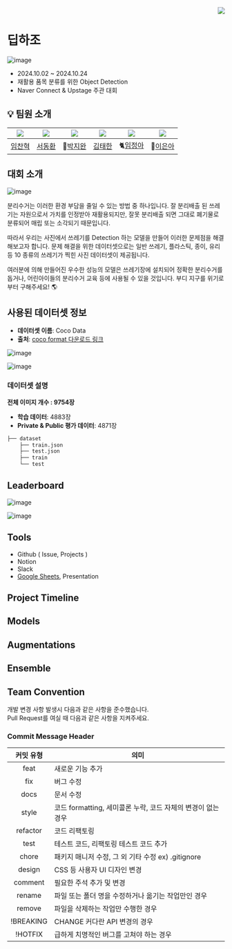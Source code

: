 <div align="right">
  <a href="https://hits.seeyoufarm.com"><img src="https://hits.seeyoufarm.com/api/count/incr/badge.svg?url=https://github.com/boostcampaitech7/level2-objectdetection-cv-18&count_bg=%23C6D2FF&title_bg=%23555555&icon=&icon_color=%23FFFFFF&title=hits&edge_flat=false"/></a>
</div>

# 딥하조
![image](https://github.com/user-attachments/assets/1d61152d-0f72-499f-b70f-88ccdf21870d)
- 2024.10.02 ~ 2024.10.24
- 재활용 품목 분류를 위한 Object Detection
- Naver Connect & Upstage 주관 대회

## 💡 팀원 소개

| [![](https://avatars.githubusercontent.com/chan-note)](https://github.com/chan-note) | [![](https://avatars.githubusercontent.com/Donghwan127)](https://github.com/Donghwan127) | [![](https://avatars.githubusercontent.com/batwan01)](https://github.com/batwan01) | [![](https://avatars.githubusercontent.com/taehan79-kim)](https://github.com/taehan79-kim) | [![](https://avatars.githubusercontent.com/nOctaveLay)](https://github.com/nOctaveLay)  | [![](https://avatars.githubusercontent.com/Two-Silver)](https://github.com/Two-Silver)  |
| ---------------------------------------------------- | ------------------------------------------------------ | --------------------------------------------------- | ------------------------------------------------------- | ----------------------------------------------------- | ----------------------------------------------------- |
| [임찬혁](https://github.com/chan-note)                  | [서동환](https://github.com/Donghwan127)                  | 🦇[박지완](https://github.com/batwan01)          | [김태한](https://github.com/taehan79-kim)                  | 🐈[임정아](https://github.com/nOctaveLay)                  | 🐡[이은아](https://github.com/Two-Silver)                  |

## 대회 소개

![image](https://github.com/user-attachments/assets/c3f7a3e7-dffc-427e-ac34-57b2c4659b21)

분리수거는 이러한 환경 부담을 줄일 수 있는 방법 중 하나입니다. 잘 분리배출 된 쓰레기는 자원으로서 가치를 인정받아 재활용되지만, 잘못 분리배출 되면 그대로 폐기물로 분류되어 매립 또는 소각되기 때문입니다.

따라서 우리는 사진에서 쓰레기를 Detection 하는 모델을 만들어 이러한 문제점을 해결해보고자 합니다. 문제 해결을 위한 데이터셋으로는 일반 쓰레기, 플라스틱, 종이, 유리 등 10 종류의 쓰레기가 찍힌 사진 데이터셋이 제공됩니다.

여러분에 의해 만들어진 우수한 성능의 모델은 쓰레기장에 설치되어 정확한 분리수거를 돕거나, 어린아이들의 분리수거 교육 등에 사용될 수 있을 것입니다. 부디 지구를 위기로부터 구해주세요! 🌎

## 사용된 데이터셋 정보

- **데이터셋 이름**: Coco Data
- **출처**: [coco format 다운로드 링크](https://aistages-api-public-prod.s3.amazonaws.com/app/Competitions/000325/data/data.tar.gz)

![image](https://github.com/user-attachments/assets/a01e996d-39e2-45f7-9bee-4e7e837ae6b6)


![image](https://github.com/user-attachments/assets/2790b64a-26c1-4cc4-be7a-269b6121c567)

### 데이터셋 설명

**전체 이미지 개수 : 9754장**
- **학습 데이터**:  4883장
- **Private & Public 평가 데이터**: 4871장

```bash
├── dataset
    ├── train.json
    ├── test.json
    ├── train
    └── test
```

## Leaderboard

![image](https://github.com/user-attachments/assets/a6e460ca-b192-4db5-b9e8-39f0f685b84c)

![image](https://github.com/user-attachments/assets/8d6f47e8-58b6-4a0a-82fd-8d5fe777493c)


## Tools
- Github ( Issue, Projects )
- Notion
- Slack
- [Google Sheets](https://docs.google.com/spreadsheets/d/1UjokS8UYo729eNL_m7iWYXZjsI_MPKUfhAe2mp3oBJQ/edit?usp=sharing), Presentation

## Project Timeline


## Models



## Augmentations


## Ensemble


## Team Convention
개발 변경 사항 발생시 다음과 같은 사항을 준수했습니다.\
Pull Request를 여실 때 다음과 같은 사항을 지켜주세요.

### Commit Message Header
| 커밋 유형 | 의미 |
| :-: | -|
|feat|	새로운 기능 추가|
|fix|	버그 수정|
|docs	|문서 수정|
|style|	코드 formatting, 세미콜론 누락, 코드 자체의 변경이 없는 경우|
|refactor	|코드 리팩토링|
|test|	테스트 코드, 리팩토링 테스트 코드 추가|
|chore|	패키지 매니저 수정, 그 외 기타 수정 ex) .gitignore|
|design|	CSS 등 사용자 UI 디자인 변경|
|comment	|필요한 주석 추가 및 변경|
|rename|	파일 또는 폴더 명을 수정하거나 옮기는 작업만인 경우|
|remove|	파일을 삭제하는 작업만 수행한 경우|
|!BREAKING |CHANGE	커다란 API 변경의 경우|
|!HOTFIX	|급하게 치명적인 버그를 고쳐야 하는 경우|

